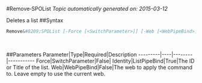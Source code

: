 #Remove&#8209;SPOList
*Topic automatically generated on: 2015-03-12*

Deletes a list
##Syntax
```powershell
Remove&#8209;SPOList [-Force [<SwitchParameter>]] [-Web [<WebPipeBind>]] -Identity [<ListPipeBind>]
```
&nbsp;

##Parameters
Parameter|Type|Required|Description
---------|----|--------|-----------
Force|SwitchParameter|False|
Identity|ListPipeBind|True|The ID or Title of the list.
Web|WebPipeBind|False|The web to apply the command to. Leave empty to use the current web.
